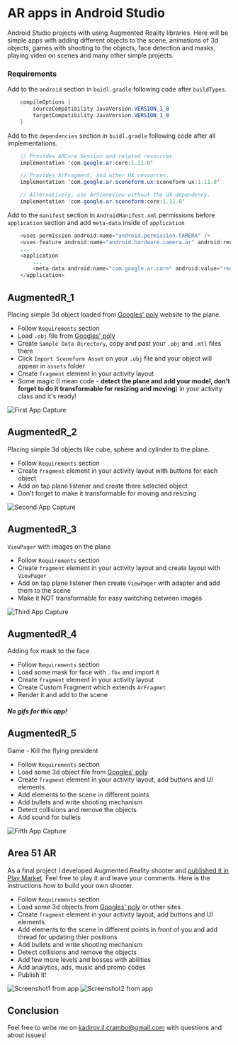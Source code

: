 # AR apps in Android Studio
Android Studio projects with using Augmented Reality libraries. Here will be simple apps with adding different objects to the scene, animations of 3d objects, games with shooting to the objects, face detection and masks, playing video on scenes and many other simple projects.
 
### Requirements
Add to the `android` section in `buidl.gradle` following code after `buildTypes`.
```java
    compileOptions {
        sourceCompatibility JavaVersion.VERSION_1_8
        targetCompatibility JavaVersion.VERSION_1_8
    }
```

Add to the `dependencies` section in `buidl.gradle` following code after all implementations.
```java
    // Provides ARCore Session and related resources.
    implementation 'com.google.ar:core:1.11.0'

    // Provides ArFragment, and other UX resources.
    implementation 'com.google.ar.sceneform.ux:sceneform-ux:1.11.0'

    // Alternatively, use ArSceneView without the UX dependency.
    implementation 'com.google.ar.sceneform:core:1.11.0'
```

Add to the `manifest` section in `AndroidManifest.xml` permissions before `application` section and add `meta-data` inside of `application`
```java
    <uses-permission android:name="android.permission.CAMERA" />
    <uses-feature android:name="android.hardware.camera.ar" android:required="true"/>
    ...
    <application
        ...
        <meta-data android:name="com.google.ar.core" android:value="required" />
    </application>
```


## AugmentedR_1
Placing simple 3d object loaded from [Googles' poly](https://poly.google.com/) website to the plane.
- Follow `Requirements` section
- Load `.obj` file from [Googles' poly](https://poly.google.com/)
- Create `Sample Data Directory`, copy and past your `.obj` and `.mtl` files there
- Click `Import Sceneform Asset` on your `.obj` file and your object will appear in `assets` folder
- Create `fragment` element in your activity layout
- Some magic (I mean code - **detect the plane and add your model, don't forget to do it transformable for resizing and moving**) in your activity class and it's ready!

![First App Capture](https://github.com/MrCrambo/Android-Studio-AR/blob/master/Samples/ar_1.gif)

## AugmentedR_2
Placing simple 3d objects like cube, sphere and cylinder to the plane.
- Follow `Requirements` section
- Create `fragment` element in your activity layout with buttons for each object
- Add on tap plane listener and create there selected object
- Don't forget to make it transformable for moving and resizing

![Second App Capture](https://github.com/MrCrambo/Android-Studio-AR/blob/master/Samples/ar_2.gif)

## AugmentedR_3
`ViewPager` with images on the plane
- Follow `Requirements` section
- Create `fragment` element in your activity layout and create layout with `ViewPager`
- Add on tap plane listener then create `ViewPager` with adapter and add them to the scene
- Make it NOT transformable for easy switching between images

![Third App Capture](https://github.com/MrCrambo/Android-Studio-AR/blob/master/Samples/ar_3.gif)

## AugmentedR_4
Adding fox mask to the face
- Follow `Requirements` section
- Load some mask for face with `.fbx` and import it
- Create `fragment` element in your activity layout
- Create Custom Fragment which extends `ArFragmet`
- Render it and add to the scene

##### No gifs for this app!

## AugmentedR_5
Game - Kill the flying president
- Follow `Requirements` section
- Load some 3d object file from [Googles' poly](https://poly.google.com/)
- Create `fragment` element in your activity layout, add buttons and UI elements
- Add elements to the scene in different points
- Add bullets and write shooting mechanism
- Detect collisions and remove the objects
- Add sound for bullets

![Fifth App Capture](https://github.com/MrCrambo/Android-Studio-AR/blob/master/Samples/ar_5.gif)

## Area 51 AR
As a final project I developed Augmented Reality shooter and [published it in Play Market](https://play.google.com/store/apps/details?id=com.drakosha.zone51ar).
Feel free to play it and leave your comments. Here is the instructions how to build your own shooter.
- Follow `Requirements` section
- Load some 3d objects from [Googles' poly](https://poly.google.com/) or other sites
- Create `fragment` element in your activity layout, add buttons and UI elements
- Add elements to the scene in different points in front of you and add thread for updating thier positions
- Add bullets and write shooting mechanism
- Detect collisions and remove the objects
- Add few more levels and bosses with abilities
- Add analytics, ads, music and promo codes
- Publish it!

![Screenshot1 from app](https://lh3.googleusercontent.com/dP-G_2_QwEwMQrFgq-NKVfs_iONcnZiGF6IjljPxUElgIkNxId1XqofXs65wiZsJEx52=w3604-h2708)
![Screenshot2 from app](https://lh3.googleusercontent.com/PfOoi8WdLk84i396rG98EloXapxjk6XnCFD3z13Po9R-zDyVoFVAdwZi1Tjjp32dP5M=w3604-h2708)

## Conclusion

Feel free to write me on kadirov.il.crambo@gmail.com with questions and about issues!

